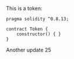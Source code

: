 This is a token: 

```
pragma solidity ^0.8.13;

contract Token {
    constructor() { }
}

```

Another update 25